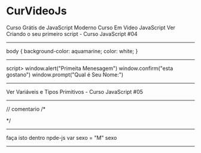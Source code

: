 # CurVideoJs
Curso Grátis de JavaScript Moderno
 Curso Em Video JavaScript
 Ver Criando o seu primeiro script - Curso JavaScript #04
 ***********************************
 body
            {
                background-color: aquamarine;
                color: white;
            }
*************************************  
 script> 
        window.alert("Primeita Menesagem")
        window.confirm("esta gostano")
        window.prompt("Qual é Seu Nome:")
    </script>
******************************************
Ver 
Variáveis e Tipos Primitivos - Curso JavaScript #05
*************************************
// comentario
/*

*/
**********************
faça isto dentro npde-js
var sexo = "M"
sexo 
**************************
